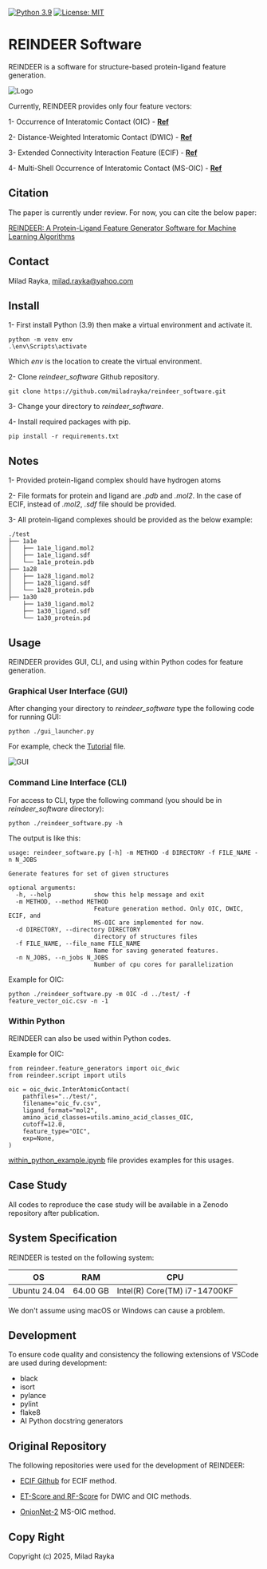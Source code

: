 [![Python 3.9](https://img.shields.io/badge/python-3.9-blue.svg)](https://www.python.org/downloads/release/python-360/)
[![License: MIT](https://img.shields.io/badge/License-MIT-yellow.svg)](https://opensource.org/licenses/MIT)

# REINDEER Software

REINDEER is a software for structure-based protein-ligand feature generation.

![Logo](https://github.com/miladrayka/reindeer_software/blob/main/reindeer/logo/Logo.png)

Currently, REINDEER provides only four feature vectors:

1- Occurrence of Interatomic Contact (OIC) - **[Ref](https://academic.oup.com/bioinformatics/article/26/9/1169/199938?login=false)**

2- Distance-Weighted Interatomic Contact (DWIC) - **[Ref](https://onlinelibrary.wiley.com/doi/abs/10.1002/minf.202060084)**

3- Extended Connectivity Interaction Feature (ECIF) - **[Ref](https://academic.oup.com/bioinformatics/article/37/10/1376/5998664?login=false)**

4- Multi-Shell Occurrence of Interatomic Contact (MS-OIC) - **[Ref](https://www.frontiersin.org/articles/10.3389/fchem.2021.753002/full)**

## Citation

The paper is currently under review. For now, you can cite the below paper:

[REINDEER: A Protein-Ligand Feature Generator Software for Machine Learning Algorithms](https://chemrxiv.org/engage/chemrxiv/article-details/6613916c21291e5d1d5cd171)

## Contact

Milad Rayka, milad.rayka@yahoo.com

## Install

1- First install Python (3.9) then make a virtual environment and activate it.
```
python -m venv env
.\env\Scripts\activate
```
Which *env* is the location to create the virtual environment.

2- Clone *reindeer_software* Github repository.
```
git clone https://github.com/miladrayka/reindeer_software.git
```
3- Change your directory to *reindeer_software*.

4- Install required packages with pip.
```
pip install -r requirements.txt
```
## Notes

1- Provided protein-ligand complex should have hydrogen atoms

2- File formats for protein and ligand are *.pdb* and *.mol2*. 
In the case of ECIF, instead of *.mol2*, *.sdf* file should be provided.

3- All protein-ligand complexes should be provided as the below example:

    ./test
    ├── 1a1e
    │   ├── 1a1e_ligand.mol2
    │   ├── 1a1e_ligand.sdf
    │   └── 1a1e_protein.pdb
    ├── 1a28
    │   ├── 1a28_ligand.mol2
    │   ├── 1a28_ligand.sdf
    │   └── 1a28_protein.pdb
    ├── 1a30
        ├── 1a30_ligand.mol2
        ├── 1a30_ligand.sdf
        └── 1a30_protein.pd

## Usage
REINDEER provides GUI, CLI, and using within Python codes for feature generation.

### Graphical User Interface (GUI)
After changing your directory to *reindeer_software* type the following code for running GUI:
```
python ./gui_launcher.py
```
For example, check the [Tutorial](https://github.com/miladrayka/reindeer_software/blob/main/Tutorial.pdf) file.

![GUI](https://github.com/miladrayka/reindeer_software/blob/main/GUI_img.PNG)

### Command Line Interface (CLI)
For access to CLI, type the following command (you should be in *reindeer_software* directory):
```
python ./reindeer_software.py -h
```
The output is like this:

```
usage: reindeer_software.py [-h] -m METHOD -d DIRECTORY -f FILE_NAME -n N_JOBS

Generate features for set of given structures

optional arguments:
  -h, --help            show this help message and exit
  -m METHOD, --method METHOD
                        Feature generation method. Only OIC, DWIC, ECIF, and
                        MS-OIC are implemented for now.
  -d DIRECTORY, --directory DIRECTORY
                        directory of structures files
  -f FILE_NAME, --file_name FILE_NAME
                        Name for saving generated features.
  -n N_JOBS, --n_jobs N_JOBS
                        Number of cpu cores for parallelization
```

Example for OIC:

```
python ./reindeer_software.py -m OIC -d ../test/ -f feature_vector_oic.csv -n -1
```
### Within Python
REINDEER can also be used within Python codes.

Example for OIC:

```
from reindeer.feature_generators import oic_dwic
from reindeer.script import utils

oic = oic_dwic.InterAtomicContact(
    pathfiles="../test/",
    filename="oic_fv.csv",
    ligand_format="mol2",
    amino_acid_classes=utils.amino_acid_classes_OIC,
    cutoff=12.0,
    feature_type="OIC",
    exp=None,
)
```

[within_python_example.ipynb](https://github.com/miladrayka/reindeer_software/blob/main/within_python_example.ipynb) file provides examples for this usages.

## Case Study
All codes to reproduce the case study will be available in a Zenodo repository after publication.

## System Specification

REINDEER is tested on the following system:

| OS  |  RAM | CPU  |
| ------------ | ------------ | ------------ |
| Ubuntu 24.04 | 64.00 GB  |  Intel(R) Core(TM) i7-14700KF | 

We don't assume using macOS or Windows can cause a problem. 

## Development

To ensure code quality and consistency the following extensions of VSCode are used during development:

- black
- isort
- pylance
- pylint
- flake8
- AI Python docstring generators

## Original Repository

The following repositories were used for the development of REINDEER:

* [ECIF Github](https://github.com/DIFACQUIM/ECIF) for ECIF method.

* [ET-Score and RF-Score](https://github.com/miladrayka/ENS_Score) for DWIC and OIC methods.

* [OnionNet-2](https://github.com/zchwang/OnionNet-2) MS-OIC method.

## Copy Right
Copyright (c) 2025, Milad Rayka
